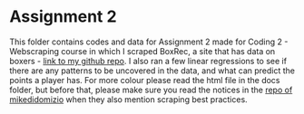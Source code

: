 # Assignment 2 #

This folder contains codes and data for Assignment 2 made for Coding 2 - Webscraping course in which I scraped BoxRec, a site that has data on boxers - [link to my github repo](https://github.com/zsomborh/ba_coding2/tree/main/Assignment2). I also ran a few linear regressions to see if there are any patterns to be uncovered in the data, and what can predict the points a player has. For more colour please read the html file in the docs folder, but before that, please make sure you read the notices in the [repo of mikedidomizio](https://github.com/boxing/boxrec) when they also mention scraping best practices.